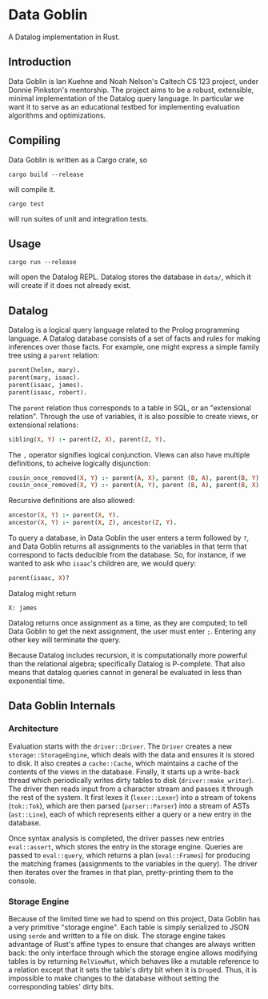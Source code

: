 # Data Goblin

A Datalog implementation in Rust.

## Introduction

Data Goblin is Ian Kuehne and Noah Nelson's Caltech CS 123 project, under Donnie
Pinkston's mentorship. The project aims to be a robust, extensible, minimal
implementation of the Datalog query language. In particular we want it to serve
as an educational testbed for implementing evaluation algorithms and
optimizations.

## Compiling

Data Goblin is written as a Cargo crate, so
```
cargo build --release
```
will compile it.
```
cargo test
```
will run suites of unit and integration tests.

## Usage

```
cargo run --release
```
will open the Datalog REPL. Datalog stores the database in `data/`, which it
will create if it does not already exist.

## Datalog

Datalog is a logical query language related to the Prolog programming language.
A Datalog database consists of a set of facts and rules for making inferences
over those facts. For example, one might express a simple family tree using a
`parent` relation:
```prolog
parent(helen, mary).
parent(mary, isaac).
parent(isaac, james).
parent(isaac, robert).
```
The `parent` relation thus corresponds to a table in SQL, or an "extensional
relation". Through the use of variables, it is also possible to create views, or
extensional relations:
```prolog
sibling(X, Y) :- parent(Z, X), parent(Z, Y).
```
The `,` operator signifies logical conjunction. Views can also have multiple
definitions, to acheive logically disjunction:
```prolog
cousin_once_removed(X, Y) :- parent(A, X), parent (B, A), parent(B, Y).
cousin_once_removed(X, Y) :- parent(A, Y), parent (B, A), parent(B, X).
```
Recursive definitions are also allowed:
```prolog
ancestor(X, Y) :- parent(X, Y).
ancestor(X, Y) :- parent(X, Z), ancestor(Z, Y).
```
To query a database, in Data Goblin the user enters a term followed by `?`, and
Data Goblin returns all assignments to the variables in that term that
correspond to facts deducible from the database. So, for instance, if we wanted
to ask who `isaac`'s children are, we would query:
```prolog
parent(isaac, X)?
```
Datalog might return
```
X: james
```
Datalog returns once assignment as a time, as they are computed; to tell Data
Goblin to get the next assignment, the user must enter `;`. Entering any other
key will terminate the query.

Because Datalog includes recursion, it is computationally more powerful than the
relational algebra; specifically Datalog is P-complete. That also means that
datalog queries cannot in general be evaluated in less than exponential time.

## Data Goblin Internals

### Architecture

Evaluation starts with the `driver::Driver`. The `Driver` creates a new
`storage::StorageEngine`, which deals with the data and ensures it is stored to
disk. It also creates a `cache::Cache`, which maintains a cache of the contents
of the views in the database. Finally, it starts up a write-back thread which
periodically writes dirty tables to disk (`driver::make_writer`).  The driver
then reads input from a character stream and passes it through the rest of the
system. It first lexes it (`lexer::Lexer`) into a stream of tokens (`tok::Tok`),
which are then parsed (`parser::Parser`) into a stream of ASTs (`ast::Line`),
each of which represents either a query or a new entry in the database.

Once syntax analysis is completed, the driver passes new entries `eval::assert`,
which stores the entry in the storage engine. Queries are passed to
`eval::query`, which returns a plan (`eval::Frames`) for producing the matching
frames (assignments to the variables in the query). The driver then iterates
over the frames in that plan, pretty-printing them to the console.

### Storage Engine

Because of the limited time we had to spend on this project, Data Goblin has a
very primitive "storage engine". Each table is simply serialized to JSON using
`serde` and written to a file on disk. The storage engine takes advantage of
Rust's affine types to ensure that changes are always written back: the only
interface through which the storage engine allows modifying tables is by
returning `RelViewMut`, which behaves like a mutable reference to a relation
except that it sets the table's dirty bit when it is `Drop`ed. Thus, it is
impossible to make changes to the database without setting the corresponding
tables' dirty bits.
